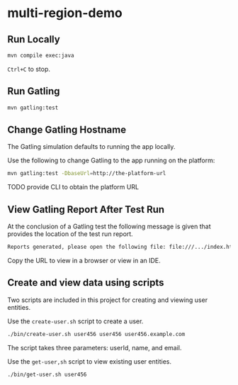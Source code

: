 # multi-region-demo

## Run Locally

```bash
mvn compile exec:java
```

`Ctrl+C` to stop.

## Run Gatling

```bash
mvn gatling:test
```

## Change Gatling Hostname

The Gatling simulation defaults to running the app locally.

Use the following to change Gatling to the app running on the platform:

```bash
mvn gatling:test -DbaseUrl=http://the-platform-url
```

TODO provide CLI to obtain the platform URL

## View Gatling Report After Test Run

At the conclusion of a Gatling test the following message is given that provides the location of the test run report.

```bash
Reports generated, please open the following file: file:///.../index.html
```

Copy the URL to view in a browser or view in an IDE.

## Create and view data using scripts

Two scripts are included in this project for creating and viewing user entities.

Use the `create-user.sh` script to create a user.

```bash
./bin/create-user.sh user456 user456 user456.example.com
```

The script takes three parameters: userId, name, and email.

Use the `get-user,sh` script to view existing user entities.

```bash
./bin/get-user.sh user456
```
